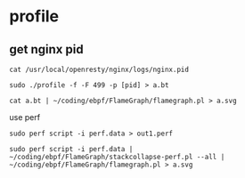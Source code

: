 # profile

## get nginx pid

```
cat /usr/local/openresty/nginx/logs/nginx.pid
```

```
sudo ./profile -f -F 499 -p [pid] > a.bt
```

```
cat a.bt | ~/coding/ebpf/FlameGraph/flamegraph.pl > a.svg
```

use perf

```
sudo perf script -i perf.data > out1.perf

sudo perf script -i perf.data | ~/coding/ebpf/FlameGraph/stackcollapse-perf.pl --all | ~/coding/ebpf/FlameGraph/flamegraph.pl > a.svg
```